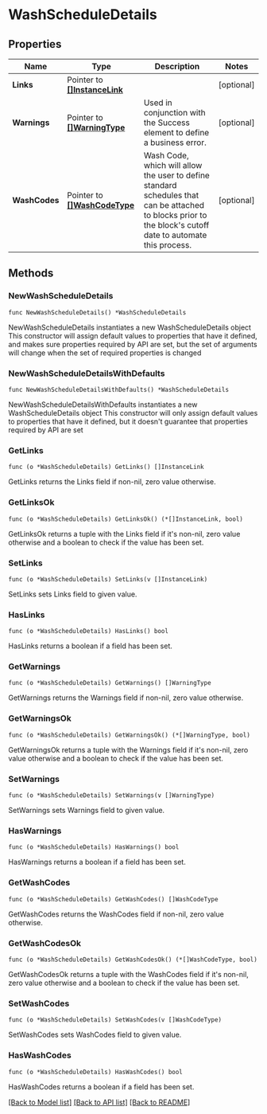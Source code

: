 # WashScheduleDetails

## Properties

Name | Type | Description | Notes
------------ | ------------- | ------------- | -------------
**Links** | Pointer to [**[]InstanceLink**](InstanceLink.md) |  | [optional] 
**Warnings** | Pointer to [**[]WarningType**](WarningType.md) | Used in conjunction with the Success element to define a business error. | [optional] 
**WashCodes** | Pointer to [**[]WashCodeType**](WashCodeType.md) | Wash Code, which will allow the user to define standard schedules that can be attached to blocks prior to the block&#39;s cutoff date to automate this process. | [optional] 

## Methods

### NewWashScheduleDetails

`func NewWashScheduleDetails() *WashScheduleDetails`

NewWashScheduleDetails instantiates a new WashScheduleDetails object
This constructor will assign default values to properties that have it defined,
and makes sure properties required by API are set, but the set of arguments
will change when the set of required properties is changed

### NewWashScheduleDetailsWithDefaults

`func NewWashScheduleDetailsWithDefaults() *WashScheduleDetails`

NewWashScheduleDetailsWithDefaults instantiates a new WashScheduleDetails object
This constructor will only assign default values to properties that have it defined,
but it doesn't guarantee that properties required by API are set

### GetLinks

`func (o *WashScheduleDetails) GetLinks() []InstanceLink`

GetLinks returns the Links field if non-nil, zero value otherwise.

### GetLinksOk

`func (o *WashScheduleDetails) GetLinksOk() (*[]InstanceLink, bool)`

GetLinksOk returns a tuple with the Links field if it's non-nil, zero value otherwise
and a boolean to check if the value has been set.

### SetLinks

`func (o *WashScheduleDetails) SetLinks(v []InstanceLink)`

SetLinks sets Links field to given value.

### HasLinks

`func (o *WashScheduleDetails) HasLinks() bool`

HasLinks returns a boolean if a field has been set.

### GetWarnings

`func (o *WashScheduleDetails) GetWarnings() []WarningType`

GetWarnings returns the Warnings field if non-nil, zero value otherwise.

### GetWarningsOk

`func (o *WashScheduleDetails) GetWarningsOk() (*[]WarningType, bool)`

GetWarningsOk returns a tuple with the Warnings field if it's non-nil, zero value otherwise
and a boolean to check if the value has been set.

### SetWarnings

`func (o *WashScheduleDetails) SetWarnings(v []WarningType)`

SetWarnings sets Warnings field to given value.

### HasWarnings

`func (o *WashScheduleDetails) HasWarnings() bool`

HasWarnings returns a boolean if a field has been set.

### GetWashCodes

`func (o *WashScheduleDetails) GetWashCodes() []WashCodeType`

GetWashCodes returns the WashCodes field if non-nil, zero value otherwise.

### GetWashCodesOk

`func (o *WashScheduleDetails) GetWashCodesOk() (*[]WashCodeType, bool)`

GetWashCodesOk returns a tuple with the WashCodes field if it's non-nil, zero value otherwise
and a boolean to check if the value has been set.

### SetWashCodes

`func (o *WashScheduleDetails) SetWashCodes(v []WashCodeType)`

SetWashCodes sets WashCodes field to given value.

### HasWashCodes

`func (o *WashScheduleDetails) HasWashCodes() bool`

HasWashCodes returns a boolean if a field has been set.


[[Back to Model list]](../README.md#documentation-for-models) [[Back to API list]](../README.md#documentation-for-api-endpoints) [[Back to README]](../README.md)


